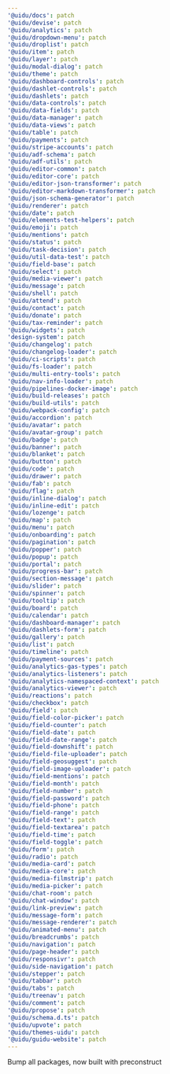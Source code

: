 ```yaml
---
'@uidu/docs': patch
'@uidu/devise': patch
'@uidu/analytics': patch
'@uidu/dropdown-menu': patch
'@uidu/droplist': patch
'@uidu/item': patch
'@uidu/layer': patch
'@uidu/modal-dialog': patch
'@uidu/theme': patch
'@uidu/dashboard-controls': patch
'@uidu/dashlet-controls': patch
'@uidu/dashlets': patch
'@uidu/data-controls': patch
'@uidu/data-fields': patch
'@uidu/data-manager': patch
'@uidu/data-views': patch
'@uidu/table': patch
'@uidu/payments': patch
'@uidu/stripe-accounts': patch
'@uidu/adf-schema': patch
'@uidu/adf-utils': patch
'@uidu/editor-common': patch
'@uidu/editor-core': patch
'@uidu/editor-json-transformer': patch
'@uidu/editor-markdown-transformer': patch
'@uidu/json-schema-generator': patch
'@uidu/renderer': patch
'@uidu/date': patch
'@uidu/elements-test-helpers': patch
'@uidu/emoji': patch
'@uidu/mentions': patch
'@uidu/status': patch
'@uidu/task-decision': patch
'@uidu/util-data-test': patch
'@uidu/field-base': patch
'@uidu/select': patch
'@uidu/media-viewer': patch
'@uidu/message': patch
'@uidu/shell': patch
'@uidu/attend': patch
'@uidu/contact': patch
'@uidu/donate': patch
'@uidu/tax-reminder': patch
'@uidu/widgets': patch
'design-system': patch
'@uidu/changelog': patch
'@uidu/changelog-loader': patch
'@uidu/ci-scripts': patch
'@uidu/fs-loader': patch
'@uidu/multi-entry-tools': patch
'@uidu/nav-info-loader': patch
'@uidu/pipelines-docker-image': patch
'@uidu/build-releases': patch
'@uidu/build-utils': patch
'@uidu/webpack-config': patch
'@uidu/accordion': patch
'@uidu/avatar': patch
'@uidu/avatar-group': patch
'@uidu/badge': patch
'@uidu/banner': patch
'@uidu/blanket': patch
'@uidu/button': patch
'@uidu/code': patch
'@uidu/drawer': patch
'@uidu/fab': patch
'@uidu/flag': patch
'@uidu/inline-dialog': patch
'@uidu/inline-edit': patch
'@uidu/lozenge': patch
'@uidu/map': patch
'@uidu/menu': patch
'@uidu/onboarding': patch
'@uidu/pagination': patch
'@uidu/popper': patch
'@uidu/popup': patch
'@uidu/portal': patch
'@uidu/progress-bar': patch
'@uidu/section-message': patch
'@uidu/slider': patch
'@uidu/spinner': patch
'@uidu/tooltip': patch
'@uidu/board': patch
'@uidu/calendar': patch
'@uidu/dashboard-manager': patch
'@uidu/dashlets-form': patch
'@uidu/gallery': patch
'@uidu/list': patch
'@uidu/timeline': patch
'@uidu/payment-sources': patch
'@uidu/analytics-gas-types': patch
'@uidu/analytics-listeners': patch
'@uidu/analytics-namespaced-context': patch
'@uidu/analytics-viewer': patch
'@uidu/reactions': patch
'@uidu/checkbox': patch
'@uidu/field': patch
'@uidu/field-color-picker': patch
'@uidu/field-counter': patch
'@uidu/field-date': patch
'@uidu/field-date-range': patch
'@uidu/field-downshift': patch
'@uidu/field-file-uploader': patch
'@uidu/field-geosuggest': patch
'@uidu/field-image-uploader': patch
'@uidu/field-mentions': patch
'@uidu/field-month': patch
'@uidu/field-number': patch
'@uidu/field-password': patch
'@uidu/field-phone': patch
'@uidu/field-range': patch
'@uidu/field-text': patch
'@uidu/field-textarea': patch
'@uidu/field-time': patch
'@uidu/field-toggle': patch
'@uidu/form': patch
'@uidu/radio': patch
'@uidu/media-card': patch
'@uidu/media-core': patch
'@uidu/media-filmstrip': patch
'@uidu/media-picker': patch
'@uidu/chat-room': patch
'@uidu/chat-window': patch
'@uidu/link-preview': patch
'@uidu/message-form': patch
'@uidu/message-renderer': patch
'@uidu/animated-menu': patch
'@uidu/breadcrumbs': patch
'@uidu/navigation': patch
'@uidu/page-header': patch
'@uidu/responsivr': patch
'@uidu/side-navigation': patch
'@uidu/stepper': patch
'@uidu/tabbar': patch
'@uidu/tabs': patch
'@uidu/treenav': patch
'@uidu/comment': patch
'@uidu/propose': patch
'@uidu/schema.d.ts': patch
'@uidu/upvote': patch
'@uidu/themes-uidu': patch
'@uidu/guidu-website': patch
---
```


Bump all packages, now built with preconstruct
